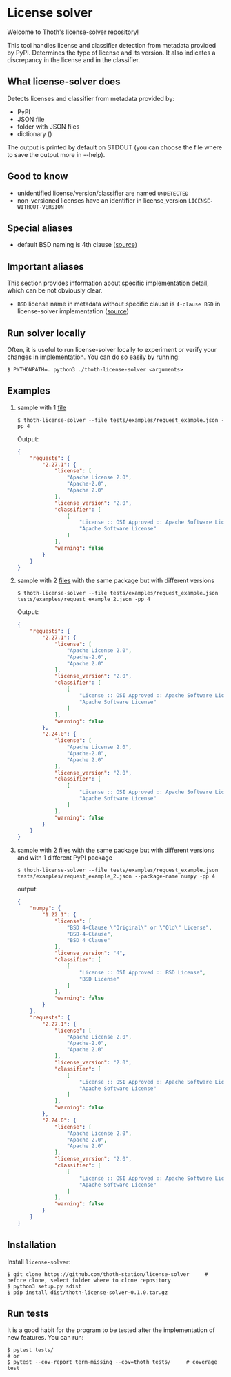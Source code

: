 # License solver
Welcome to Thoth's license-solver repository!

This tool handles license and classifier detection from metadata provided by PyPI. Determines the type of license and its version. It also indicates a discrepancy in the license and in the classifier.

## What license-solver does
Detects licenses and classifier from metadata provided by:
   - PyPI
   - JSON file
   - folder with JSON files
   - dictionary ()

The output is printed by default on STDOUT (you can choose the file where to save the output more in --help).

## Good to know
- unidentified license/version/classifier are named `UNDETECTED`
- non-versioned licenses have an identifier in license_version `LICENSE-WITHOUT-VERSION`

## Special aliases
- default BSD naming is 4th clause ([source](https://en.wikipedia.org/wiki/BSD_licenses#Terms))

## Important aliases
This section provides information about specific implementation detail, which can be not obviously clear.
- `BSD` license name in metadata without specific clause is `4-clause BSD` in license-solver implementation ([source](https://en.wikipedia.org/wiki/BSD_licenses#Terms))

## Run solver locally
Often, it is useful to run license-solver locally to experiment or verify your changes in implementation. You can do so easily
by running:
```shell
$ PYTHONPATH=. python3 ./thoth-license-solver <arguments>
```

## Examples
1. sample with 1 [file](https://github.com/thoth-station/license-solver/tree/master/tests/examples/request_example.json)
    ```shell
    $ thoth-license-solver --file tests/examples/request_example.json -pp 4
    ```
    Output:
    ```json
    {
        "requests": {
            "2.27.1": {
                "license": [
                    "Apache License 2.0",
                    "Apache-2.0",
                    "Apache 2.0"
                ],
                "license_version": "2.0",
                "classifier": [
                    [
                        "License :: OSI Approved :: Apache Software License",
                        "Apache Software License"
                    ]
                ],
                "warning": false
            }
        }
    }
    ```
2. sample with 2 [files](https://github.com/thoth-station/license-solver/tree/master/tests/examples/) with the same package but with different versions
    ```shell
    $ thoth-license-solver --file tests/examples/request_example.json tests/examples/request_example_2.json -pp 4
    ```
    Output:
    ```json
    {
        "requests": {
            "2.27.1": {
                "license": [
                    "Apache License 2.0",
                    "Apache-2.0",
                    "Apache 2.0"
                ],
                "license_version": "2.0",
                "classifier": [
                    [
                        "License :: OSI Approved :: Apache Software License",
                        "Apache Software License"
                    ]
                ],
                "warning": false
            },
            "2.24.0": {
                "license": [
                    "Apache License 2.0",
                    "Apache-2.0",
                    "Apache 2.0"
                ],
                "license_version": "2.0",
                "classifier": [
                    [
                        "License :: OSI Approved :: Apache Software License",
                        "Apache Software License"
                    ]
                ],
                "warning": false
            }
        }
    }
    ```
3. sample with 2  [files](https://github.com/thoth-station/license-solver/tree/master/tests/examples/) with the same package but with different versions and with 1 different PyPI package
    ```shell
    $ thoth-license-solver --file tests/examples/request_example.json tests/examples/request_example_2.json --package-name numpy -pp 4
    ```
    output:
    ```json
    {
        "numpy": {
            "1.22.1": {
                "license": [
                    "BSD 4-Clause \"Original\" or \"Old\" License",
                    "BSD-4-Clause",
                    "BSD 4 Clause"
                ],
                "license_version": "4",
                "classifier": [
                    [
                        "License :: OSI Approved :: BSD License",
                        "BSD License"
                    ]
                ],
                "warning": false
            }
        },
        "requests": {
            "2.27.1": {
                "license": [
                    "Apache License 2.0",
                    "Apache-2.0",
                    "Apache 2.0"
                ],
                "license_version": "2.0",
                "classifier": [
                    [
                        "License :: OSI Approved :: Apache Software License",
                        "Apache Software License"
                    ]
                ],
                "warning": false
            },
            "2.24.0": {
                "license": [
                    "Apache License 2.0",
                    "Apache-2.0",
                    "Apache 2.0"
                ],
                "license_version": "2.0",
                "classifier": [
                    [
                        "License :: OSI Approved :: Apache Software License",
                        "Apache Software License"
                    ]
                ],
                "warning": false
            }
        }
    }

    ```

## Installation
Install `license-solver`:
```shell
$ git clone https://github.com/thoth-station/license-solver     # before clone, select folder where to clone repository
$ python3 setup.py sdist
$ pip install dist/thoth-license-solver-0.1.0.tar.gz
```

## Run tests
It is a good habit for the program to be tested after the implementation of new features. You can run:
```shell
$ pytest tests/
# or
$ pytest --cov-report term-missing --cov=thoth tests/     # coverage test
```
